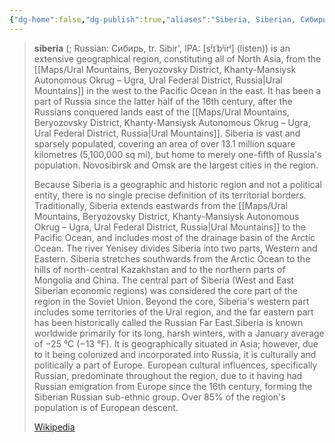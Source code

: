 ```yaml
---
{"dg-home":false,"dg-publish":true,"aliases":"Siberia, Siberian, Сибирь, Sibir","locations":null,"tag":null,"date":null,"location":[65.2729258,95.48990318530036],"title":"Siberian Federal District, Russia","permalink":"/maps/siberian-federal-district-russia/","dgHomeLink":true,"dgPassFrontmatter":true}
---
```



> **siberia** (; Russian: Сибирь, tr. Sibir', IPA: [sʲɪˈbʲirʲ] (listen)) is an extensive geographical region, constituting all of North Asia, from the [[Maps/Ural Mountains, Beryozovsky District, Khanty-Mansiysk Autonomous Okrug – Ugra, Ural Federal District, Russia|Ural Mountains]] in the west to the Pacific Ocean in the east. It has been a part of Russia since the latter half of the 16th century, after the Russians conquered lands east of the [[Maps/Ural Mountains, Beryozovsky District, Khanty-Mansiysk Autonomous Okrug – Ugra, Ural Federal District, Russia|Ural Mountains]]. Siberia is vast and sparsely populated, covering an area of over 13.1 million square kilometres (5,100,000 sq mi), but home to merely one-fifth of Russia's population. Novosibirsk and Omsk are the largest cities in the region.
>
> Because Siberia is a geographic and historic region and not a political entity, there is no single precise  definition of its territorial borders. Traditionally, Siberia extends eastwards from the [[Maps/Ural Mountains, Beryozovsky District, Khanty-Mansiysk Autonomous Okrug – Ugra, Ural Federal District, Russia|Ural Mountains]] to the Pacific Ocean, and includes most of the drainage basin of the Arctic Ocean. The river Yenisey divides Siberia into two parts, Western and Eastern. Siberia stretches southwards from the Arctic Ocean to the hills of north-central Kazakhstan and to the northern parts of Mongolia and China. The central part of Siberia (West and East Siberian economic regions) was considered the core part of the region in the Soviet Union. Beyond the core, Siberia's western part includes some territories of the Ural region, and the far eastern part has been historically called the Russian Far East.Siberia is known worldwide primarily for its long, harsh winters, with a January average of −25 °C (−13 °F). It is geographically situated in Asia; however, due to it being colonized and incorporated into Russia, it is culturally and politically a part of Europe. European cultural influences, specifically Russian, predominate throughout the region, due to it having had Russian emigration from Europe since the 16th century, forming the Siberian Russian sub-ethnic group. Over 85% of the region's population is of European descent.
>
> [Wikipedia](https://en.wikipedia.org/wiki/Siberia)
